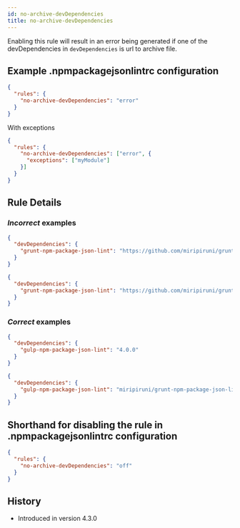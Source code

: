 ```yaml
---
id: no-archive-devDependencies
title: no-archive-devDependencies
---
```


Enabling this rule will result in an error being generated if one of the devDependencies in `devDependencies` is url to archive file.

## Example .npmpackagejsonlintrc configuration

```json
{
  "rules": {
    "no-archive-devDependencies": "error"
  }
}
```

With exceptions

```json
{
  "rules": {
    "no-archive-devDependencies": ["error", {
      "exceptions": ["myModule"]
    }]
  }
}
```

## Rule Details

### *Incorrect* examples

```json
{
  "devDependencies": {
    "grunt-npm-package-json-lint": "https://github.com/miripiruni/grunt-npm-package-json-lint/archive/v1.2.3.tar.gz"
  }
}
```

```json
{
  "devDependencies": {
    "grunt-npm-package-json-lint": "https://github.com/miripiruni/grunt-npm-package-json-lint/archive/v1.2.3.zip"
  }
}
```

### *Correct* examples

```json
{
  "devDependencies": {
    "gulp-npm-package-json-lint": "4.0.0"
  }
}
```

```json
{
  "devDependencies": {
    "gulp-npm-package-json-lint": "miripiruni/grunt-npm-package-json-lint"
  }
}
```

## Shorthand for disabling the rule in .npmpackagejsonlintrc configuration

```json
{
  "rules": {
    "no-archive-devDependencies": "off"
  }
}
```

## History

* Introduced in version 4.3.0
